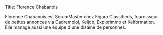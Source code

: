Title: Florence Chabanois

Florence Chabanois est ScrumMaster chez Figaro Classifieds, fournisseur de petites annonces via Cadremploi, Keljob, Explorimmo et Kelformation. Elle manage aussi une équipe d'une dizaine de personnes.
